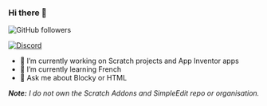 ### Hi there 👋

![GitHub followers](https://img.shields.io/github/followers/thecoder876?label=Followers&style=social)

[![Discord](https://img.shields.io/discord/790654326804316221?label=Discord&logo=Discord&style=social)](https://discord.gg/axqqTWyezJ "Join my Discord server")

- 🔭 I’m currently working on Scratch projects and App Inventor apps
- 🌱 I’m currently learning French
- 💬 Ask me about Blocky or HTML

_**Note:** I do not own the Scratch Addons and SimpleEdit repo or organisation._
